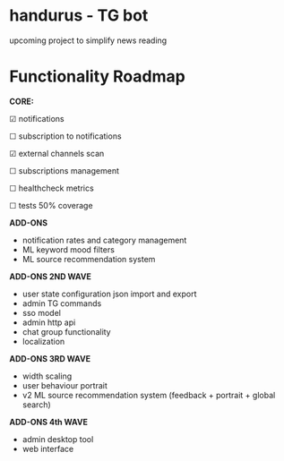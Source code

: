 # handurus - TG bot 
upcoming project to simplify news reading


# Functionality Roadmap
**CORE:**

☑ notifications 

☐ subscription to notifications

☑ external channels scan

☐ subscriptions management

☐ healthcheck metrics

☐ tests 50% coverage

**ADD-ONS**
- notification rates and category management
- ML keyword mood filters
- ML source recommendation system

**ADD-ONS 2ND WAVE**
- user state configuration json import and export
- admin TG commands
- sso model
- admin http api
- chat group functionality
- localization

**ADD-ONS 3RD WAVE**
- width scaling
- user behaviour portrait
- v2 ML source recommendation system (feedback + portrait + global search)

**ADD-ONS 4th WAVE**
- admin desktop tool
- web interface

